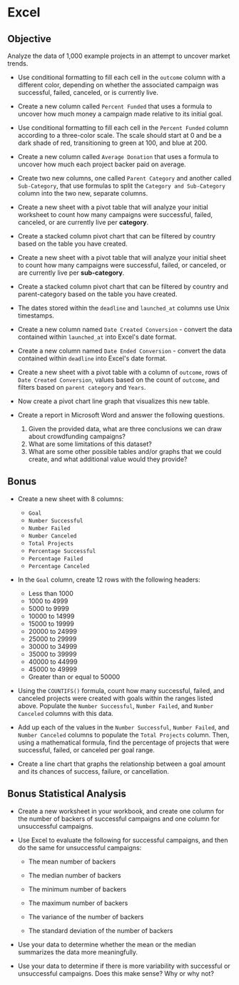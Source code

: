 # Excel
## Objective

Analyze the data of 1,000 example projects in an attempt to uncover market trends. 

* Use conditional formatting to fill each cell in the `outcome` column with a different color, depending on whether the associated campaign was successful, failed, canceled, or is currently live.

* Create a new column called `Percent Funded` that uses a formula to uncover how much money a campaign made relative to its initial goal.

* Use conditional formatting to fill each cell in the `Percent Funded` column according to a three-color scale. The scale should start at 0 and be a dark shade of red, transitioning to green at 100, and blue at 200.

* Create a new column called `Average Donation` that uses a formula to uncover how much each project backer paid on average.

* Create two new columns, one called `Parent Category` and another called `Sub-Category`, that use formulas to split the `Category and Sub-Category` column into the two new, separate columns.

* Create a new sheet with a pivot table that will analyze your initial worksheet to count how many campaigns were successful, failed, canceled, or are currently live per **category**.

* Create a stacked column pivot chart that can be filtered by country based on the table you have created.

* Create a new sheet with a pivot table that will analyze your initial sheet to count how many campaigns were successful, failed, or canceled, or are currently live per **sub-category**.

* Create a stacked column pivot chart that can be filtered by country and parent-category based on the table you have created.

* The dates stored within the `deadline` and `launched_at` columns use Unix timestamps.

* Create a new column named `Date Created Conversion` - convert the data contained within `launched_at` into Excel's date format.

* Create a new column named `Date Ended Conversion` - convert the data contained within `deadline` into Excel's date format.

* Create a new sheet with a pivot table with a column of `outcome`, rows of `Date Created Conversion`, values based on the count of `outcome`, and filters based on `parent category` and `Years`.

* Now create a pivot chart line graph that visualizes this new table.

* Create a report in Microsoft Word and answer the following questions.
  1. Given the provided data, what are three conclusions we can draw about crowdfunding campaigns?
  2. What are some limitations of this dataset?
  3. What are some other possible tables and/or graphs that we could create, and what additional value would they provide?

## Bonus

* Create a new sheet with 8 columns:

  * `Goal`
  * `Number Successful`
  * `Number Failed`
  * `Number Canceled`
  * `Total Projects`
  * `Percentage Successful`
  * `Percentage Failed`
  * `Percentage Canceled`

* In the `Goal` column, create 12 rows with the following headers:

  * Less than 1000
  * 1000 to 4999
  * 5000 to 9999
  * 10000 to 14999
  * 15000 to 19999
  * 20000 to 24999
  * 25000 to 29999
  * 30000 to 34999
  * 35000 to 39999
  * 40000 to 44999
  * 45000 to 49999
  * Greater than or equal to 50000

* Using the `COUNTIFS()` formula, count how many successful, failed, and canceled projects were created with goals within the ranges listed above. Populate the `Number Successful`, `Number Failed`, and `Number Canceled` columns with this data.

* Add up each of the values in the `Number Successful`, `Number Failed`, and `Number Canceled` columns to populate the `Total Projects` column. Then, using a mathematical formula, find the percentage of projects that were successful, failed, or canceled per goal range.

* Create a line chart that graphs the relationship between a goal amount and its chances of success, failure, or cancellation.

## Bonus Statistical Analysis

* Create a new worksheet in your workbook, and create one column for the number of backers of successful campaigns and one column for unsuccessful campaigns.

* Use Excel to evaluate the following for successful campaigns, and then do the same for unsuccessful campaigns:

  * The mean number of backers

  * The median number of backers

  * The minimum number of backers

  * The maximum number of backers

  * The variance of the number of backers

  * The standard deviation of the number of backers

* Use your data to determine whether the mean or the median summarizes the data more meaningfully.

* Use your data to determine if there is more variability with successful or unsuccessful campaigns. Does this make sense? Why or why not?
